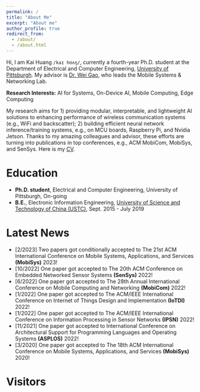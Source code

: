 ```yaml
---
permalink: /
title: "About Me"
excerpt: "About me"
author_profile: true
redirect_from: 
  - /about/
  - /about.html
---
```


Hi, I am Kai Huang `/kaɪ hʊʌŋ/`, currently a fourth-year Ph.D. student at the Department of Electrical and Computer Engineering, [University of Pittsburgh](https://www.pitt.edu/). My advisor is [Dr. Wei Gao](https://sites.pitt.edu/~weigao/), who leads the Mobile Systems & Networking Lab. 

**Research Interests:** AI for Systems, On-Device AI, Mobile Computing, Edge Computing

My research aims for 1) providing modular, interpretable, and lightweight AI solutions to enhancing performance of wireless communication systems (e.g., WiFi and backscatter); 2) building efficient neural network inference/training systems, e.g., on MCU boards, Raspberry Pi, and Nvidia Jetson. Thanks to my amazing colleagues and advisor, these efforts are turning into publications in top conferences, e.g., ACM MobiCom, MobiSys, and SenSys. Here is my [CV](http://hellokevin07.github.io/files/CV_KaiHuang.pdf).

Education
======
* <b>Ph.D. student</b>, Electrical and Computer Engineering, University of Pittsburgh, On-going
* <b>B.E.</b>, Electronic Information Engineering, [University of Science and Technology of China (USTC)](https://en.ustc.edu.cn/), Sept. 2015 - July 2019

Latest News
======
* [2/2023] Two papers got conditionally accepted to The 21st ACM International Conference on Mobile Systems, Applications, and Services <b>(MobiSys)</b> 2023!
* [10/2022] One paper got accepted to The 20th ACM Conference on Embedded Networked Sensor Systems <b>(SenSys)</b> 2022!
* [6/2022] One paper got accepted to The 28th Annual International Conference on Mobile Computing and Networking <b>(MobiCom)</b> 2022!
* [1/2022] One paper got accepted to The ACM/IEEE International Conference on Internet of Things Design and Implementation <b>(IoTDI)</b> 2022!
* [1/2022] One paper got accepted to The ACM/IEEE International Conference on Information Processing in Sensor Networks <b>(IPSN)</b> 2022!
* [11/2021] One paper got accepted to International Conference on Architectural Support for Programming Languages and Operating Systems <b>(ASPLOS)</b> 2022!
* [3/2020] One paper got accepted to The 18th ACM International Conference on Mobile Systems, Applications, and Services <b>(MobiSys)</b> 2020!

Visitors
======
<script type="text/javascript" id="clustrmaps" src="//cdn.clustrmaps.com/map_v2.js?cl=ffffff&w=200&t=n&d=g7u5IUOs5t68iO-I4a8qm8n-jEiqio_uFKOmjHZBpT4&co=2589cf"></script>
